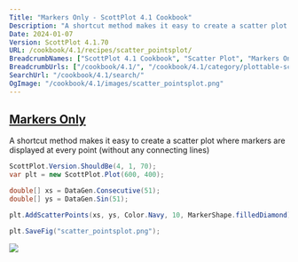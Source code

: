 ```yaml
---
Title: "Markers Only - ScottPlot 4.1 Cookbook"
Description: "A shortcut method makes it easy to create a scatter plot where markers are displayed at every point (without any connecting lines)"
Date: 2024-01-07
Version: ScottPlot 4.1.70
URL: /cookbook/4.1/recipes/scatter_pointsplot/
BreadcrumbNames: ["ScottPlot 4.1 Cookbook", "Scatter Plot", "Markers Only"]
BreadcrumbUrls: ["/cookbook/4.1/", "/cookbook/4.1/category/plottable-scatter-plot", "/cookbook/4.1/recipes/scatter_pointsplot/"]
SearchUrl: "/cookbook/4.1/search/"
OgImage: "/cookbook/4.1/images/scatter_pointsplot.png"
---
```


<h2><a id='markers-only' href='/cookbook/4.1/recipes/scatter_pointsplot/'>Markers Only</a></h2>

A shortcut method makes it easy to create a scatter plot where markers are displayed at every point (without any connecting lines)

```cs
ScottPlot.Version.ShouldBe(4, 1, 70);
var plt = new ScottPlot.Plot(600, 400);

double[] xs = DataGen.Consecutive(51);
double[] ys = DataGen.Sin(51);

plt.AddScatterPoints(xs, ys, Color.Navy, 10, MarkerShape.filledDiamond);

plt.SaveFig("scatter_pointsplot.png");
```

<img src='../../images/scatter_pointsplot.png' class='d-block mx-auto my-5' />


